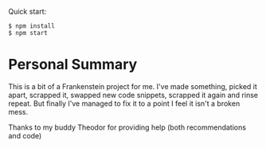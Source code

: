Quick start:

```
$ npm install
$ npm start
````

# Personal Summary

This is a bit of a Frankenstein project for me. I've made something, picked it apart, scrapped it, swapped new code snippets, scrapped it again and rinse repeat. But finally I've managed to fix it to a point I feel it isn't a broken mess.

Thanks to my buddy Theodor for providing help (both recommendations and code)
